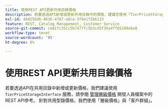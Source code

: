 ```yaml
---
title: 使用REST API更新共用目錄價格
description: 若要透過API新增或更新共用目錄中的價格，建議您使用「TierPriceStorageInterface」服務，如開發人員檔案之[管理層級價格](http://devdocs.magento.com/guides/v2.2/rest/modules/catalog-pricing.html#manage-tier-prices) REST API參考資料所述。 針對共用型錄價格，我們使用「層級價格」與「客戶群組」。
exl-id: 484256d6-4636-4707-a8ce-3f8e1f2b6133
feature: REST, Catalog Management, Customer Service
source-git-commit: ce81fc35cc5b7477fc5b3cd5f36a4ff65280e6a0
workflow-type: tm+mt
source-wordcount: '95'
ht-degree: 0%

---
```


# 使用REST API更新共用目錄價格

若要透過API在共用目錄中新增或更新價格，我們建議使用 `TierPriceStorageInterface` 服務，請參閱 [管理層級價格](http://devdocs.magento.com/guides/v2.2/rest/modules/catalog-pricing.html#manage-tier-prices) 開發人員檔案中的REST API參考。 針對共用型錄價格，我們使用「層級價格」與「客戶群組」。
